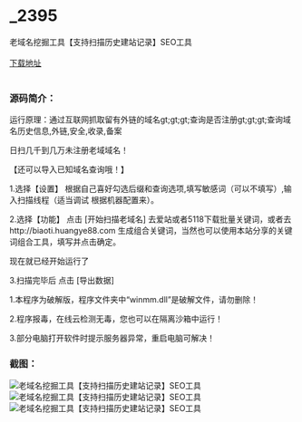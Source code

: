 # _2395
老域名挖掘工具【支持扫描历史建站记录】SEO工具
<br/></br>
[下载地址](https://www.uuid2.com/2395.html "下载地址")
<br/></br>
<h3>源码简介：</h3>
<p>运行原理：通过互联网抓取留有外链的域名gt;gt;gt;查询是否注册gt;gt;gt;查询域名历史信息,外链,安全,收录,备案<p>
<p>日扫几千到几万未注册老域域名！<p>
<p>【还可以导入已知域名查询哦！】<p>
<p>1.选择【设置】 根据自己喜好勾选后缀和查询选项,填写敏感词（可以不填写）,输入扫描线程（适当调试 根据机器配置来）。<p>
<p>2.选择【功能】 点击 [开始扫描老域名] 去爱站或者5118下载批量关键词，或者去http://biaoti.huangye88.com 生成组合关键词，当然也可以使用本站分享的关键词组合工具，填写并点击确定。<p>
<p>现在就已经开始运行了<p>
<p>3.扫描完毕后 点击 [导出数据]<p>
<p>1.本程序为破解版，程序文件夹中“winmm.dll”是破解文件，请勿删除！<p>
<p>2.程序报毒，在线云检测无毒，您也可以在隔离沙箱中运行！<p>
<p>3.部分电脑打开软件时提示服务器异常，重启电脑可解决！<p>
<h3>截图：</h3>
<img src="https://www.uuid2.com/wp-content/uploads/img/202105/0960004848.jpg" alt="老域名挖掘工具【支持扫描历史建站记录】SEO工具"><img src="https://www.uuid2.com/wp-content/uploads/img/202105/0960004302.jpg" alt="老域名挖掘工具【支持扫描历史建站记录】SEO工具"><img src="https://www.uuid2.com/wp-content/uploads/img/202105/132e40a999.jpg" alt="老域名挖掘工具【支持扫描历史建站记录】SEO工具">
